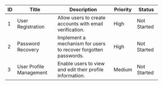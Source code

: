  ID   | Title                         | Description                                                                      | Priority | Status       |
|------|-------------------------------|----------------------------------------------------------------------------------|----------|--------------|
| 1    | User Registration             | Allow users to create accounts with email verification.                          | High     | Not Started  |
| 2    | Password Recovery              | Implement a mechanism for users to recover forgotten passwords.                  | High     | Not Started  |
| 3    | User Profile Management        | Enable users to view and edit their profile information.                         | Medium   | Not Started  |
